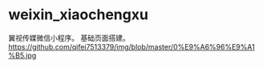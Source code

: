 # weixin_xiaochengxu

翼视传媒微信小程序。
基础页面搭建。
https://github.com/qifei7513379/img/blob/master/0%E9%A6%96%E9%A1%B5.jpg
